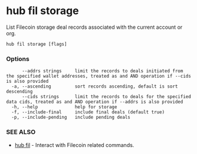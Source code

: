 # hub fil storage

List Filecoin storage deal records associated with the current account or org.

```
hub fil storage [flags]
```

### Options

```
      --addrs strings     limit the records to deals initiated from  the specified wallet addresses, treated as and AND operation if --cids is also provided
  -a, --ascending         sort records ascending, default is sort descending
      --cids strings      limit the records to deals for the specified data cids, treated as and AND operation if --addrs is also provided
  -h, --help              help for storage
  -f, --include-final     include final deals (default true)
  -p, --include-pending   include pending deals
```

### SEE ALSO

-   [hub fil](hub_fil.md) - Interact with Filecoin related commands.
